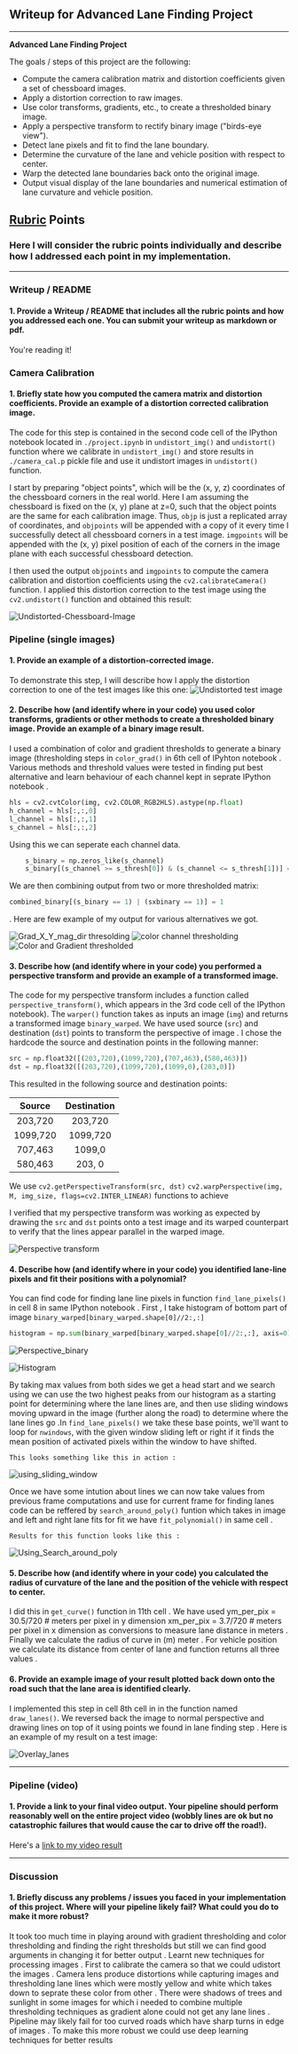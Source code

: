## Writeup for Advanced Lane Finding Project

---

**Advanced Lane Finding Project**

The goals / steps of this project are the following:

* Compute the camera calibration matrix and distortion coefficients given a set of chessboard images.
* Apply a distortion correction to raw images.
* Use color transforms, gradients, etc., to create a thresholded binary image.
* Apply a perspective transform to rectify binary image ("birds-eye view").
* Detect lane pixels and fit to find the lane boundary.
* Determine the curvature of the lane and vehicle position with respect to center.
* Warp the detected lane boundaries back onto the original image.
* Output visual display of the lane boundaries and numerical estimation of lane curvature and vehicle position.

[//]: # (Image References)

[image1]: ./output_images/undistort_chessboard.png "Undistorted"
[image2]: ./output_images/test_image_undistorted.png "Undistorted test image"
[image3]: ./examples/Histogram_helper.png "Histogram_helper"
[image4]: ./examples/S_channel_sbinary_x.png "color channel thresholding"
[image5]: ./examples/color_grad.png "Color and Gradient thresholded"
[image6]: ./examples/Grad_X_Y_mag_dir.png "Grad_X_Y_mag_dir"
[image7]: ./examples/perspective_transformed.png "Perspective transform"
[image8]: ./examples/histogram.png "Histogram"
[image9]: ./examples/Warped_binary_image.png "Output"
[image10]: ./examples/using_sliding_window.png "Output"
[image11]: ./examples/Using_Search_around_poly.png "Output"
[image12]: ./examples/Overlay_lanes.png "Output"


[video1]: ./output.mp4 "Video Output"

## [Rubric](https://review.udacity.com/#!/rubrics/571/view) Points

### Here I will consider the rubric points individually and describe how I addressed each point in my implementation.  

---

### Writeup / README

#### 1. Provide a Writeup / README that includes all the rubric points and how you addressed each one.  You can submit your writeup as markdown or pdf.    

You're reading it!

### Camera Calibration

#### 1. Briefly state how you computed the camera matrix and distortion coefficients. Provide an example of a distortion corrected calibration image.

The code for this step is contained in the second code cell of the IPython notebook located in `./project.ipynb` in `undistort_img()` and `undistort()` function where we calibrate in `undistort_img()` and store results in `./camera_cal.p` pickle file and use it undistort images in `undistort()` function.  

I start by preparing "object points", which will be the (x, y, z) coordinates of the chessboard corners in the real world. Here I am assuming the chessboard is fixed on the (x, y) plane at z=0, such that the object points are the same for each calibration image.  Thus, `objp` is just a replicated array of coordinates, and `objpoints` will be appended with a copy of it every time I successfully detect all chessboard corners in a test image.  `imgpoints` will be appended with the (x, y) pixel position of each of the corners in the image plane with each successful chessboard detection.  

I then used the output `objpoints` and `imgpoints` to compute the camera calibration and distortion coefficients using the `cv2.calibrateCamera()` function.  I applied this distortion correction to the test image using the `cv2.undistort()` function and obtained this result: 

![Undistorted-Chessboard-Image][image1]

### Pipeline (single images)

#### 1. Provide an example of a distortion-corrected image.

To demonstrate this step, I will describe how I apply the distortion correction to one of the test images like this one:
![Undistorted test image][image2]

#### 2. Describe how (and identify where in your code) you used color transforms, gradients or other methods to create a thresholded binary image.  Provide an example of a binary image result.

I used a combination of color and gradient thresholds to generate a binary image (thresholding steps in `color_grad()`  in 6th cell of IPyhton notebook . Various methods and threshold values were tested in finding put best alternative and learn behaviour of each channel kept in seprate IPython notebook .

```python
hls = cv2.cvtColor(img, cv2.COLOR_RGB2HLS).astype(np.float)
h_channel = hls[:,:,0]
l_channel = hls[:,:,1]
s_channel = hls[:,:,2]
```
Using this we can seperate each channel data.
```python 
    s_binary = np.zeros_like(s_channel)
    s_binary[(s_channel >= s_thresh[0]) & (s_channel <= s_thresh[1])] = 1
```
We are then combining output from two or more thresholded matrix:
```python 
combined_binary[(s_binary == 1) | (sxbinary == 1)] = 1
```
.  Here are few example of my output for various alternatives we got.

![Grad_X_Y_mag_dir thresolding][image6]
![color channel thresholding][image4]
![Color and Gradient thresholded][image5]


#### 3. Describe how (and identify where in your code) you performed a perspective transform and provide an example of a transformed image.

The code for my perspective transform includes a function called `perspective_transform()`, which appears in the 3rd code cell of the IPython notebook).  The `warper()` function takes as inputs an image (`img`) and returns a transformed image `binary_warped`. We have used source (`src`) and destination (`dst`) points to transform the perspective of image .  I chose the hardcode the source and destination points in the following manner:

```python
src = np.float32([(203,720),(1099,720),(707,463),(580,463)])
dst = np.float32([(203,720),(1099,720),(1099,0),(203,0)])
```

This resulted in the following source and destination points:

| Source        | Destination   | 
|:-------------:|:-------------:| 
| 203,720       | 203,720       | 
| 1099,720      | 1099,720      |
| 707,463       | 1099,0        |
| 580,463       | 203, 0        |

We use `cv2.getPerspectiveTransform(src, dst)`
`cv2.warpPerspective(img, M, img_size, flags=cv2.INTER_LINEAR)`  functions to achieve 

I verified that my perspective transform was working as expected by drawing the `src` and `dst` points onto a test image and its warped counterpart to verify that the lines appear parallel in the warped image.

![Perspective transform][image7]

#### 4. Describe how (and identify where in your code) you identified lane-line pixels and fit their positions with a polynomial?
You can find code for finding lane line pixels in function `find_lane_pixels()` in cell 8 in same IPython notebook .
First , I take histogram of bottom part of image `binary_warped[binary_warped.shape[0]//2:,:]` 
```python
histogram = np.sum(binary_warped[binary_warped.shape[0]//2:,:], axis=0)
```
![Perspective_binary][image3]

![Histogram][image8]

By taking max values from both sides we get a head start and we search using we can use the two highest peaks from our histogram as a starting point for determining where the lane lines are, and then use sliding windows moving upward in the image (further along the road) to determine where the lane lines go .In `find_lane_pixels()` we take these base points, we'll want to loop for `nwindows`, with the given window sliding left or right if it finds the mean position of activated pixels within the window to have shifted.

    This looks something like this in action :

![using_sliding_window][image10]

Once we have some intution about lines we can now take values from previous frame computations and use for current frame for finding lanes
code can be reffered by `search_around_poly()` funtion which takes in image and left and right lane fits for fit we have `fit_polynomial()`
in same cell .

    Results for this function looks like this :

![Using_Search_around_poly][image11]

#### 5. Describe how (and identify where in your code) you calculated the radius of curvature of the lane and the position of the vehicle with respect to center.

I did this in `get_curve()` function in 11th cell . We have used  ym_per_pix = 30.5/720 # meters per pixel in y dimension
xm_per_pix = 3.7/720 # meters per pixel in x dimension as conversions to measure lane distance in meters . Finally we calculate the radius of curve in (m) meter . For vehicle position we calculate its distance from center of lane and function returns all three values .   

#### 6. Provide an example image of your result plotted back down onto the road such that the lane area is identified clearly.

I implemented this step in cell 8th cell in  in the function named `draw_lanes()`. We reversed back the image to normal perspective and drawing lines on top of it using points we found in lane finding step . Here is an example of my result on a test image:

![Overlay_lanes][image12]

---

### Pipeline (video)

#### 1. Provide a link to your final video output.  Your pipeline should perform reasonably well on the entire project video (wobbly lines are ok but no catastrophic failures that would cause the car to drive off the road!).

Here's a [link to my video result](./output.mp4)

---

### Discussion

#### 1. Briefly discuss any problems / issues you faced in your implementation of this project.  Where will your pipeline likely fail?  What could you do to make it more robust?

It took too much time in playing around with gradient thresholding and color thresholding and finding the right thresholds but still we can find good arguments in changing it for better output . Learnt new techniques for processing images . First to calibrate the camera so that we could udistort the images . Camera lens produce distortions while capturing images and thresholding lane lines which were mostly yellow and white which takes down to seprate these color from other . There were shadows of trees and sunlight in some images for which i needed to combine multiple thresholding techniques as gradient alone could not get any lane lines . Pipeline may likely fail for too curved roads which have sharp turns in edge of images . To make this more robust we could use deep learning techniques for better results 
